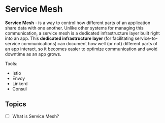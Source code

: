# Service Mesh

**Service Mesh** - is a way to control how different parts of an application share data with one another. Unlike other systems for managing this communication, a service mesh is a dedicated infrastructure layer built right into an app. This **dedicated infrastructure layer** (for facilitating service-to-service communications) can document how well (or not) different parts of an app interact, so it becomes easier to optimize communication and avoid downtime as an app grows.

Tools:
- Istio
- Envoy
- Linkerd
- Consul


## Topics

- [ ] What is Service Mesh?
